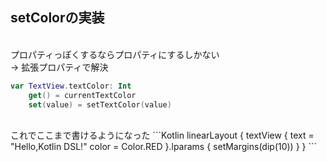 ## setColorの実装
<br />
プロパティっぽくするならプロパティにするしかない  
<br />
→ 拡張プロパティで解決  
  
```Kotlin
var TextView.textColor: Int
    get() = currentTextColor
    set(value) = setTextColor(value)
```
<br />
これでここまで書けるようになった
```Kotlin
linearLayout {
    textView {
        text = "Hello,Kotlin DSL!"
        color = Color.RED
    }.lparams {
        setMargins(dip(10))
    }
}
```